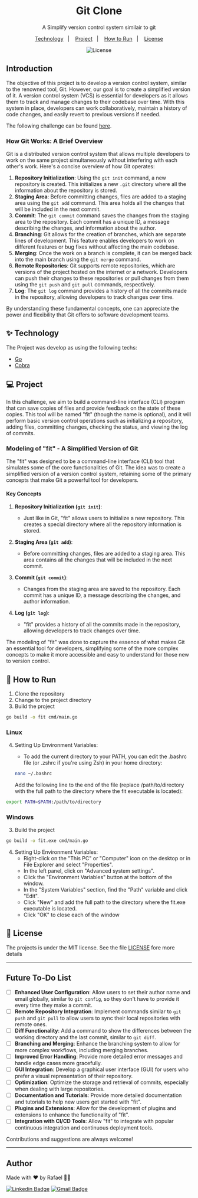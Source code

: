 <h1 align="center">Git Clone</h1>
<p align = "center"> A Simplify version control system similair to git</p>

<p align="center">
  <a href="#-technology">Technology</a>&nbsp;&nbsp;&nbsp;|&nbsp;&nbsp;&nbsp;
    <a href="#-project">Project</a>&nbsp;&nbsp;&nbsp;|&nbsp;&nbsp;&nbsp;
  <a href="#-how-to-run">How to Run</a>&nbsp;&nbsp;&nbsp;|&nbsp;&nbsp;&nbsp;
  <a href="#-license">License</a>
</p>

<p align="center">
  <img alt="License" src="https://img.shields.io/static/v1?label=license&message=MIT&color=8257E5&labelColor=000000">
</p>

## Introduction

The objective of this project is to develop a version control system, similar to the renowned tool, Git. However, our goal is to create a simplified version of it. A version control system (VCS) is essential for developers as it allows them to track and manage changes to their codebase over time. With this system in place, developers can work collaboratively, maintain a history of code changes, and easily revert to previous versions if needed.

The following challenge can be found [here](https://app.devgym.com.br/challenges/5b56d4a1-378c-41f0-9c91-7a9577d00671).

### How Git Works: A Brief Overview

Git is a distributed version control system that allows multiple developers to work on the same project simultaneously without interfering with each other's work. Here's a concise overview of how Git operates:

1. **Repository Initialization**: Using the `git init`  command, a new repository is created. This initializes a new `.git` directory where all the information about the repository is stored.
2. **Staging Area**: Before committing changes, files are added to a staging area using the `git add` command. This area holds all the changes that will be included in the next commit.
3. **Commit**: The `git commit` command saves the changes from the staging area to the repository. Each commit has a unique ID, a message describing the changes, and information about the author.
4. **Branching**: Git allows for the creation of branches, which are separate lines of development. This feature enables developers to work on different features or bug fixes without affecting the main codebase.
5. **Merging**: Once the work on a branch is complete, it can be merged back into the main branch using the `git merge` command.
6. **Remote Repositories**: Git supports remote repositories, which are versions of the project hosted on the internet or a network. Developers can push their changes to these repositories or pull changes from them using the `git push` and `git pull` commands, respectively.
7. **Log**: The `git log` command provides a history of all the commits made in the repository, allowing developers to track changes over time.

By understanding these fundamental concepts, one can appreciate the power and flexibility that Git offers to software development teams.

## ✨ Technology

The Project was develop as using the following techs:

- [Go](https://go.dev/)
- [Cobra](github.com/spf13/cobra)

## 💻 Project

In this challenge, we aim to build a command-line interface (CLI) program that can save copies of files and provide feedback on the state of these copies. This tool will be named "fit" (though the name is optional), and it will perform basic version control operations such as initializing a repository, adding files, committing changes, checking the status, and viewing the log of commits.

### Modeling of "fit" - A Simplified Version of Git

The "fit" was designed to be a command-line interface (CLI) tool that simulates some of the core functionalities of Git. The idea was to create a simplified version of a version control system, retaining some of the primary concepts that make Git a powerful tool for developers.

#### Key Concepts

1. **Repository Initialization (`git init`)**:
   - Just like in Git, "fit" allows users to initialize a new repository. This creates a special directory where all the repository information is stored.

2. **Staging Area (`git add`)**:
   - Before committing changes, files are added to a staging area. This area contains all the changes that will be included in the next commit.

3. **Commit (`git commit`)**:
   - Changes from the staging area are saved to the repository. Each commit has a unique ID, a message describing the changes, and author information.

4. **Log (`git log`)**:
   - "fit" provides a history of all the commits made in the repository, allowing developers to track changes over time.

The modeling of "fit" was done to capture the essence of what makes Git an essential tool for developers, simplifying some of the more complex concepts to make it more accessible and easy to understand for those new to version control.

## 🚀 How to Run

1. Clone the repository
2. Change to the project directory
3. Build the project

```bash
go build -o fit cmd/main.go
```

### Linux

4. Setting Up Environment Variables:
    - To add the current directory to your PATH, you can edit the .bashrc file (or .zshrc if you're using Zsh) in your home directory:

    ```bash
    nano ~/.bashrc
    ```

    Add the following line to the end of the file (replace /path/to/directory with the full path to the directory where the fit executable is located):

  ```bash
  export PATH=$PATH:/path/to/directory
  ```
  
### Windows

3. Build the project

```bash
go build -o fit.exe cmd/main.go
```

4. Setting Up Environment Variables:
    - Right-click on the "This PC" or "Computer" icon on the desktop or in File Explorer and select "Properties".
    - In the left panel, click on "Advanced system settings".
    - Click the "Environment Variables" button at the bottom of the window.
    - In the "System Variables" section, find the "Path" variable and click "Edit".
    - Click "New" and add the full path to the directory where the fit.exe executable is located.
    - Click "OK" to close each of the window

## 📄 License

The projects is under the MIT license. See the file [LICENSE](LICENSE) fore more details

---

## Future To-Do List

- [ ] **Enhanced User Configuration**: Allow users to set their author name and email globally, similar to `git config`, so they don't have to provide it every time they make a commit.
- [ ] **Remote Repository Integration**: Implement commands similar to `git push` and `git pull` to allow users to sync their local repositories with remote ones.
- [ ] **Diff Functionality**: Add a command to show the differences between the working directory and the last commit, similar to `git diff`.
- [ ] **Branching and Merging**: Enhance the branching system to allow for more complex workflows, including merging branches.
- [ ] **Improved Error Handling**: Provide more detailed error messages and handle edge cases more gracefully.
- [ ] **GUI Integration**: Develop a graphical user interface (GUI) for users who prefer a visual representation of their repository.
- [ ] **Optimization**: Optimize the storage and retrieval of commits, especially when dealing with large repositories.
- [ ] **Documentation and Tutorials**: Provide more detailed documentation and tutorials to help new users get started with "fit".
- [ ] **Plugins and Extensions**: Allow for the development of plugins and extensions to enhance the functionality of "fit".
- [ ] **Integration with CI/CD Tools**: Allow "fit" to integrate with popular continuous integration and continuous deployment tools.

Contributions and suggestions are always welcome!

---
## Author

Made with ♥ by Rafael 👋🏻

[![Linkedin Badge](https://img.shields.io/badge/-Rafael-blue?style=flat-square&logo=Linkedin&logoColor=white&link=https://www.linkedin.com/in/tgmarinho/)](https://www.linkedin.com/in/rafael-mgr/)
[![Gmail Badge](https://img.shields.io/badge/-Gmail-red?style=flat-square&link=mailto:nelsonsantosaraujo@hotmail.com)](mailto:ribeirorafaelmatehus@gmail.com)